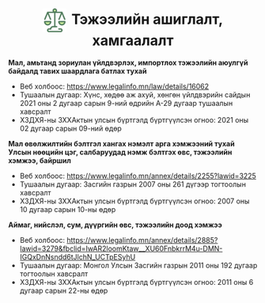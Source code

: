 
<h1 align="center"><img src="assets/images/icon_law.png" style="width: 48px;vertical-align: middle;padding-right: 10px;"/>Тэжээлийн ашиглалт, хамгаалалт  </h1>

**Мал, амьтанд зориулан үйлдвэрлэх, импортлох тэжээлийн аюулгүй байдалд тавих шаардлага батлах тухай** <br>
- Веб холбоос: https://www.legalinfo.mn/law/details/16062 <br>
- Тушаалын дугаар: Хүнс, хөдөө аж ахуй, хөнгөн үйлдвэрийн сайдын 2021 оны 2 дугаар сарын 9-ний өдрийн А-29 дугаар тушаалын хавсралт <br>
- ХЗДХЯ-ны ЗХХАктын улсын бүртгэлд бүртгүүлсэн огноо: 2021 оны 02 дугаар сарын 09-ний өдөр  <br>

**Мал өвөлжилтийн бэлтгэл хангах нэмэлт арга хэмжээний тухай** <br>
**Улсын нөөцийн цэг, салбаруудад нэмж бэлтгэх өвс, тэжээлийн хэмжээ, байршил** <br>
- Веб холбоос: https://www.legalinfo.mn/annex/details/2255?lawid=3225  
- Тушаалын дугаар: Засгийн газрын 2007 оны 261 дүгээр тогтоолын хавсралт 
- ХЗДХЯ-ны ЗХХАктын улсын бүртгэлд бүртгүүлсэн огноо: 2007 оны 10 дугаар сарын 10-ны өдөр 

**Аймаг, нийслэл, сум, дүүргийн өвс, тэжээлийн доод хэмжээ** 
- Веб холбоос: https://www.legalinfo.mn/annex/details/2885?lawid=3279&fbclid=IwAR2loomKtaw__XU60FnbkrrM4u-DMN-IGQxDnNsndd6tJlchN_UCTpESyhU 
- Тушаалын дугаар: Монгол Улсын Засгийн газрын 2011 оны 192 дугаар тогтоолын хавсралт 
- ХЗДХЯ-ны ЗХХАктын улсын бүртгэлд бүртгүүлсэн огноо: 2011 оны 6 дугаар сарын 22-ны өдөр 